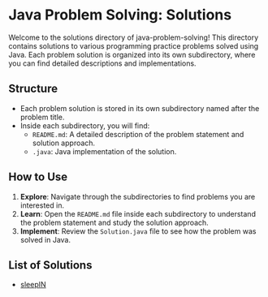 
# Java Problem Solving: Solutions

Welcome to the solutions directory of java-problem-solving! This directory contains solutions to various programming practice problems solved using Java. Each problem solution is organized into its own subdirectory, where you can find detailed descriptions and implementations.

## Structure

- Each problem solution is stored in its own subdirectory named after the problem title.
- Inside each subdirectory, you will find:
  - `README.md`: A detailed description of the problem statement and solution approach.
  - `.java`: Java implementation of the solution.

## How to Use

1. **Explore**: Navigate through the subdirectories to find problems you are interested in.
2. **Learn**: Open the `README.md` file inside each subdirectory to understand the problem statement and study the solution approach.
3. **Implement**: Review the `Solution.java` file to see how the problem was solved in Java.

## List of Solutions

- [sleepIN](https://github.com/priyanshu-saraswat/java-problem-solving/tree/main/solutions/sleepIN)

